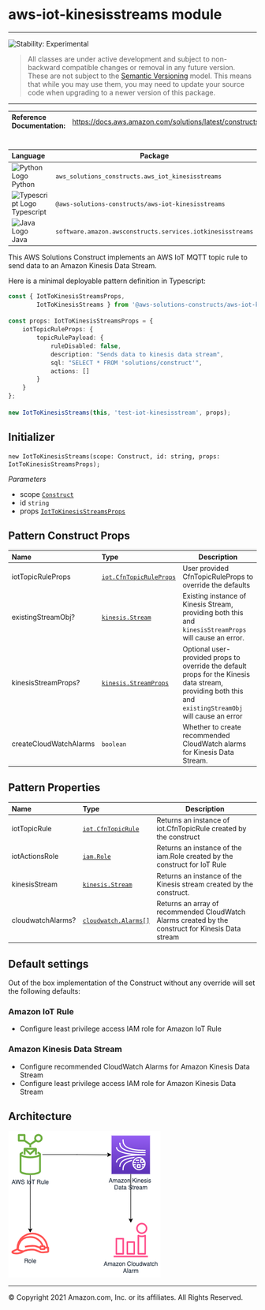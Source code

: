 # aws-iot-kinesisstreams module
<!--BEGIN STABILITY BANNER-->

---

![Stability: Experimental](https://img.shields.io/badge/stability-Experimental-important.svg?style=for-the-badge)

> All classes are under active development and subject to non-backward compatible changes or removal in any
> future version. These are not subject to the [Semantic Versioning](https://semver.org/) model.
> This means that while you may use them, you may need to update your source code when upgrading to a newer version of this package.

---
<!--END STABILITY BANNER-->

| **Reference Documentation**:| <span style="font-weight: normal">https://docs.aws.amazon.com/solutions/latest/constructs/</span>|
|:-------------|:-------------|
<div style="height:8px"></div>

| **Language**     | **Package**        |
|:-------------|-----------------|
|![Python Logo](https://docs.aws.amazon.com/cdk/api/latest/img/python32.png) Python|`aws_solutions_constructs.aws_iot_kinesisstreams`|
|![Typescript Logo](https://docs.aws.amazon.com/cdk/api/latest/img/typescript32.png) Typescript|`@aws-solutions-constructs/aws-iot-kinesisstreams`|
|![Java Logo](https://docs.aws.amazon.com/cdk/api/latest/img/java32.png) Java|`software.amazon.awsconstructs.services.iotkinesisstreams`|

This AWS Solutions Construct implements an AWS IoT MQTT topic rule to send data to an Amazon Kinesis Data Stream.

Here is a minimal deployable pattern definition in Typescript:

``` typescript
const { IotToKinesisStreamsProps,
        IotToKinesisStreams } from '@aws-solutions-constructs/aws-iot-kinesisstreams';

const props: IotToKinesisStreamsProps = {
    iotTopicRuleProps: {
        topicRulePayload: {
            ruleDisabled: false,
            description: "Sends data to kinesis data stream",
            sql: "SELECT * FROM 'solutions/construct'",
            actions: []
        }
    }
};

new IotToKinesisStreams(this, 'test-iot-kinesisstream', props);

```

## Initializer

``` text
new IotToKinesisStreams(scope: Construct, id: string, props: IotToKinesisStreamsProps);
```

_Parameters_

* scope [`Construct`](https://docs.aws.amazon.com/cdk/api/latest/docs/@aws-cdk_core.Construct.html)
* id `string`
* props [`IotToKinesisStreamsProps`](#pattern-construct-props)

## Pattern Construct Props

| **Name**     | **Type**        | **Description** |
|:-------------|:----------------|-----------------|
|iotTopicRuleProps|[`iot.CfnTopicRuleProps`](https://docs.aws.amazon.com/cdk/api/latest/docs/@aws-cdk_aws-iot.CfnTopicRuleProps.html)|User provided CfnTopicRuleProps to override the defaults|
|existingStreamObj?|[`kinesis.Stream`](https://docs.aws.amazon.com/cdk/api/latest/docs/@aws-cdk_aws-kinesis.Stream.html)|Existing instance of Kinesis Stream, providing both this and `kinesisStreamProps` will cause an error.|
|kinesisStreamProps?|[`kinesis.StreamProps`](https://docs.aws.amazon.com/cdk/api/latest/docs/@aws-cdk_aws-kinesis.StreamProps.html)|Optional user-provided props to override the default props for the Kinesis data stream, providing both this and `existingStreamObj` will cause an error|
|createCloudWatchAlarms|`boolean`|Whether to create recommended CloudWatch alarms for Kinesis Data Stream. |

## Pattern Properties

| **Name**     | **Type**        | **Description** |
|:-------------|:----------------|-----------------|
|iotTopicRule|[`iot.CfnTopicRule`](https://docs.aws.amazon.com/cdk/api/latest/docs/@aws-cdk_aws-iot.CfnTopicRule.html)|Returns an instance of iot.CfnTopicRule created by the construct|
|iotActionsRole|[`iam.Role`](https://docs.aws.amazon.com/cdk/api/latest/docs/@aws-cdk_aws-iam.Role.html)|Returns an instance of the iam.Role created by the construct for IoT Rule|
|kinesisStream|[`kinesis.Stream`](https://docs.aws.amazon.com/cdk/api/latest/docs/@aws-cdk_aws-kinesis.Stream.html)|Returns an instance of the Kinesis stream created by the construct.|
|cloudwatchAlarms?|[`cloudwatch.Alarms[]`](https://docs.aws.amazon.com/cdk/api/latest/docs/@aws-cdk_aws-cloudwatch.Alarm.html)|Returns an array of recommended CloudWatch Alarms created by the construct for Kinesis Data stream|

## Default settings

Out of the box implementation of the Construct without any override will set the following defaults:

### Amazon IoT Rule

* Configure least privilege access IAM role for Amazon IoT Rule

### Amazon Kinesis Data Stream

* Configure recommended CloudWatch Alarms for Amazon Kinesis Data Stream
* Configure least privilege access IAM role for Amazon Kinesis Data Stream

## Architecture
![Architecture Diagram](architecture.png)

***
&copy; Copyright 2021 Amazon.com, Inc. or its affiliates. All Rights Reserved.